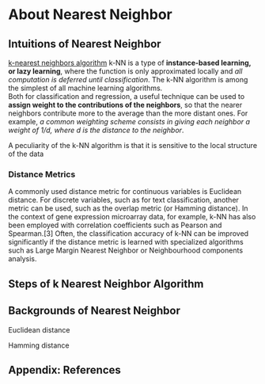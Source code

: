 # About Nearest Neighbor

## Intuitions of Nearest Neighbor

[k-nearest neighbors algorithm](https://en.wikipedia.org/wiki/K-nearest_neighbors_algorithm)
k-NN is a type of **instance-based learning, or lazy learning**, where the function is only approximated locally and _all computation is deferred until classification_. The k-NN algorithm is among the simplest of all machine learning algorithms.  
Both for classification and regression, a useful technique can be used to **assign weight to the contributions of the neighbors**, so that the nearer neighbors contribute more to the average than the more distant ones. For example, _a common weighting scheme consists in giving each neighbor a weight of 1/d, where d is the distance to the neighbor_.

A peculiarity of the k-NN algorithm is that it is sensitive to the local structure of the data

### Distance Metrics

A commonly used distance metric for continuous variables is Euclidean distance. For discrete variables, such as for text classification, another metric can be used, such as the overlap metric (or Hamming distance). In the context of gene expression microarray data, for example, k-NN has also been employed with correlation coefficients such as Pearson and Spearman.[3] Often, the classification accuracy of k-NN can be improved significantly if the distance metric is learned with specialized algorithms such as Large Margin Nearest Neighbor or Neighbourhood components analysis. 

## Steps of k Nearest Neighbor Algorithm

## Backgrounds of Nearest Neighbor

Euclidean distance

Hamming distance

## Appendix: References
